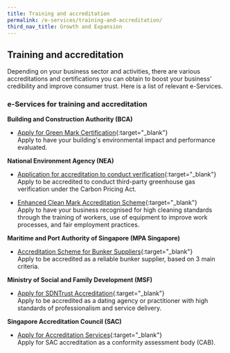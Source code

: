 ```yaml
---
title: Training and accreditation
permalink: /e-services/training-and-accreditation/
third_nav_title: Growth and Expansion
---
```


## Training and accreditation

Depending on your business sector and activities, there are various accreditations and certifications you can obtain to boost your business' credibility and improve consumer trust. Here is a list of relevant e-Services.

### e-Services for training and accreditation

**Building and Construction Authority (BCA)**

- [Apply for Green Mark Certification](https://www.bca.gov.sg/GreenMarkOnline/){:target="\_blank"}
  <br>Apply to have your building's environmental impact and performance evaluated.

**National Environment Agency (NEA)**

- [Application for accreditation to conduct verification](https://form.gov.sg/#!/5be3fcda9f12c6000fa3cb72){:target="\_blank"}
  <br>Apply to be accredited to conduct third-party greenhouse gas verification under the Carbon Pricing Act.

- [Enhanced Clean Mark Accreditation Scheme](https://www.nea.gov.sg/programmes-grants/schemes/enhanced-clean-mark-accreditation){:target="\_blank"}
  <br>Apply to have your business recognised for high cleaning standards through the training of workers, use of equipment to improve work processes, and fair employment practices.

**Maritime and Port Authority of Singapore (MPA Singapore)**

- [Accreditation Scheme for Bunker Suppliers](https://digitalport.mpa.gov.sg/){:target="\_blank"}
  <br>Apply to be accredited as a reliable bunker supplier, based on 3 main criteria.

**Ministry of Social and Family Development (MSF)**

- [Apply for SDNTrust Accreditation](https://www.sdn.sg/fordatingindustry/Pages/ApplicationforAccreditation.aspx){:target="\_blank"}
  <br>Apply to be accredited as a dating agency or practitioner with high standards of professionalism and service delivery.

**Singapore Accreditation Council (SAC)**

- [Apply for Accreditation Services](https://sacinet.enterprisesg.gov.sg/sac/forms/sacinet/sacinet-logon-external.form){:target="\_blank"}
  <br>Apply for SAC accreditation as a conformity assessment body (CAB).
